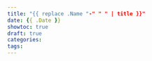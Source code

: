 ```yaml
---
title: "{{ replace .Name "-" " " | title }}"
date: {{ .Date }}
showtoc: true
draft: true
categories:
tags: 
---
```


